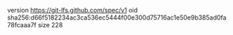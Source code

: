 version https://git-lfs.github.com/spec/v1
oid sha256:d66f5182234ac3ca536ec5444f00e300d75716ac1e50e9b385ad0fa78fcaaa7f
size 228
